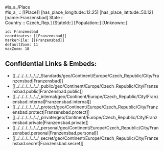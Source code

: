 ﻿---
location: [50.12,12.25] 
mapzoom: [7,12] 
mapmarker: city 
type: City
tags:
- geo/City


SpocWebEntityId: 30233
isDeleted: false
confidential: public

---
#is_a_/Place  
#is_a_ :: [[Place]] 
[has_place_longitude::12.25] 
[has_place_latitude::50.12] 
[name::Franzensbad] 
State ::  
Country :: Czech_Rep.] 
[StateId::] 
[Population::] 
[Unknown::] 


```leaflet
id: Franzensbad
coordinates: [[Franzensbad]] 
markerFile: [[Franzensbad]] 
defaultZoom: 11 
maxZoom: 18
```


## Confidential Links & Embeds: 
- [[../../../../../../_Standards/geo/Continent/Europe/Czech_Republic/City/Franzensbad|Franzensbad]] 
- [[../../../../../../_public/geo/Continent/Europe/Czech_Republic/City/Franzensbad.public|Franzensbad.public]] 
- [[../../../../../../_internal/geo/Continent/Europe/Czech_Republic/City/Franzensbad.internal|Franzensbad.internal]] 
- [[../../../../../../_protect/geo/Continent/Europe/Czech_Republic/City/Franzensbad.protect|Franzensbad.protect]] 
- [[../../../../../../_private/geo/Continent/Europe/Czech_Republic/City/Franzensbad.private|Franzensbad.private]] 
- [[../../../../../../_personal/geo/Continent/Europe/Czech_Republic/City/Franzensbad.personal|Franzensbad.personal]] 
- [[../../../../../../_secret/geo/Continent/Europe/Czech_Republic/City/Franzensbad.secret|Franzensbad.secret]] 
